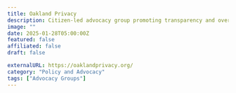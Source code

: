 ```yaml
---
title: Oakland Privacy
description: Citizen-led advocacy group promoting transparency and oversight in surveillance and policing practices.
image: ""
date: 2025-01-28T05:00:00Z
featured: false
affiliated: false
draft: false

externalURL: https://oaklandprivacy.org/
category: "Policy and Advocacy"
tags: ["Advocacy Groups"]
---
```

